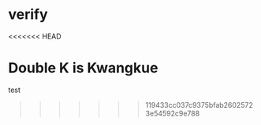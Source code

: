 # verify

<<<<<<< HEAD


Double K
is Kwangkue
=======
test
>>>>>>> 119433cc037c9375bfab26025723e54592c9e788
